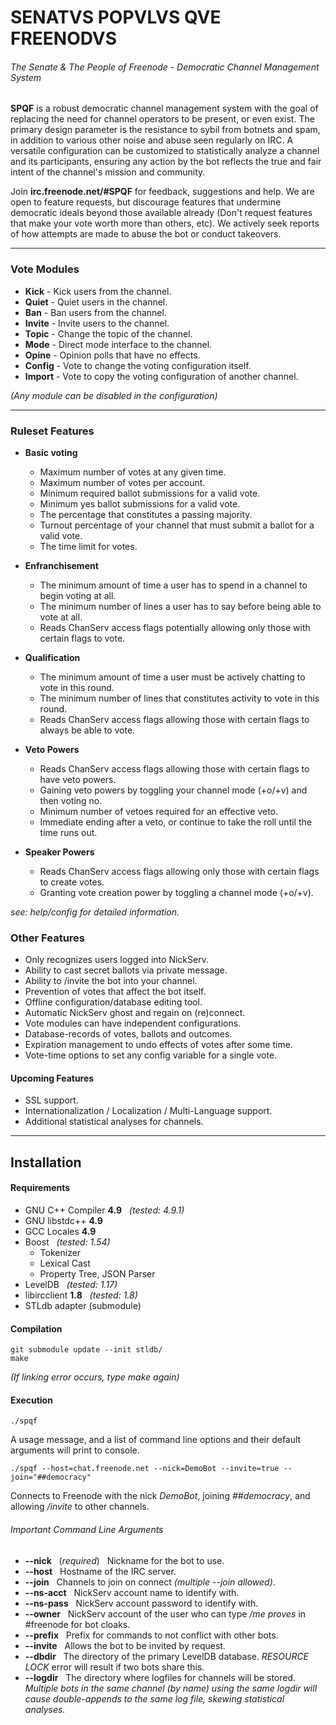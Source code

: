 
# SENATVS POPVLVS QVE FREENODVS
###### The Senate & The People of Freenode - Democratic Channel Management System

**SPQF** is a robust democratic channel management system with the goal of 
replacing the need for channel operators to be present, or even exist. 
The primary design parameter is the resistance to sybil from botnets and 
spam, in addition to various other noise and abuse seen regularly on IRC.
A versatile configuration can be customized to statistically analyze a channel and
its participants, ensuring any action by the bot reflects the true and fair
intent of the channel's mission and community.

Join **irc.freenode.net/#SPQF** for feedback, suggestions and help.
We are open to feature requests, but discourage features that undermine democratic
ideals beyond those available already (Don't request features that make your vote worth more
than others, etc). We actively seek reports of how attempts are made to abuse the bot
or conduct takeovers.


----


### Vote Modules
* **Kick** - Kick users from the channel.
* **Quiet** - Quiet users in the channel.
* **Ban** - Ban users from the channel.
* **Invite** - Invite users to the channel.
* **Topic** - Change the topic of the channel.
* **Mode** - Direct mode interface to the channel.
* **Opine** - Opinion polls that have no effects.
* **Config** - Vote to change the voting configuration itself.
* **Import** - Vote to copy the voting configuration of another channel.


*(Any module can be disabled in the configuration)*


----


### Ruleset Features
* **Basic voting**
    * Maximum number of votes at any given time.
    * Maximum number of votes per account.
    * Minimum required ballot submissions for a valid vote.
    * Minimum yes ballot submissions for a valid vote.
    * The percentage that constitutes a passing majority.
    * Turnout percentage of your channel that must submit a ballot for a valid vote.
    * The time limit for votes.


* **Enfranchisement**
    * The minimum amount of time a user has to spend in a channel to begin voting at all.
    * The minimum number of lines a user has to say before being able to vote at all.
    * Reads ChanServ access flags potentially allowing only those with certain flags to vote.


* **Qualification**
    * The minimum amount of time a user must be actively chatting to vote in this round.
    * The minimum number of lines that constitutes activity to vote in this round.
    * Reads ChanServ access flags allowing those with certain flags to always be able to vote.


* **Veto Powers**
    * Reads ChanServ access flags allowing those with certain flags to have veto powers.
    * Gaining veto powers by toggling your channel mode (+o/+v) and then voting no.
    * Minimum number of vetoes required for an effective veto.
    * Immediate ending after a veto, or continue to take the roll until the time runs out.


* **Speaker Powers**
    * Reads ChanServ access flags allowing only those with certain flags to create votes.
    * Granting vote creation power by toggling a channel mode (+o/+v).


*see: help/config for detailed information.*


### Other Features


* Only recognizes users logged into NickServ.
* Ability to cast secret ballots via private message.
* Ability to /invite the bot into your channel.
* Prevention of votes that affect the bot itself.
* Offline configuration/database editing tool.
* Automatic NickServ ghost and regain on (re)connect.
* Vote modules can have independent configurations.
* Database-records of votes, ballots and outcomes.
* Expiration management to undo effects of votes after some time.
* Vote-time options to set any config variable for a single vote.


#### Upcoming Features

* SSL support.
* Internationalization / Localization / Multi-Language support. 
* Additional statistical analyses for channels.

----


## Installation


#### Requirements

* GNU C++ Compiler **4.9** &nbsp; *(tested: 4.9.1)*
* GNU libstdc++ **4.9** 
* GCC Locales **4.9**
* Boost &nbsp; *(tested: 1.54)*
    * Tokenizer
    * Lexical Cast
    * Property Tree, JSON Parser
* LevelDB &nbsp; *(tested: 1.17)*
* libircclient **1.8** &nbsp; *(tested: 1.8)*
* STLdb adapter (submodule)


#### Compilation

	git submodule update --init stldb/
	make

*(If linking error occurs, type make again)*


#### Execution

	./spqf

A usage message, and a list of command line options and their default arguments will print to console.

	./spqf --host=chat.freenode.net --nick=DemoBot --invite=true --join="##democracy"

Connects to Freenode with the nick *DemoBot*, joining *##democracy*, and allowing */invite* to other
channels.


###### Important Command Line Arguments
* **--nick** &nbsp; (*required*) &nbsp; Nickname for the bot to use.
* **--host** &nbsp; Hostname of the IRC server.
* **--join** &nbsp; Channels to join on connect *(multiple --join allowed)*.
* **--ns-acct** &nbsp; NickServ account name to identify with.
* **--ns-pass** &nbsp; NickServ account password to identify with.
* **--owner** &nbsp; NickServ account of the user who can type */me proves* in #freenode for bot cloaks. 
* **--prefix** &nbsp; Prefix for commands to not conflict with other bots.
* **--invite** &nbsp; Allows the bot to be invited by request.
* **--dbdir** &nbsp; The directory of the primary LevelDB database. *RESOURCE LOCK* error will result if two bots share this.
* **--logdir** &nbsp; The directory where logfiles for channels will be stored. *Multiple bots in the same channel (by name) using the same logdir will cause double-appends to the same log file, skewing statistical analyses.*

